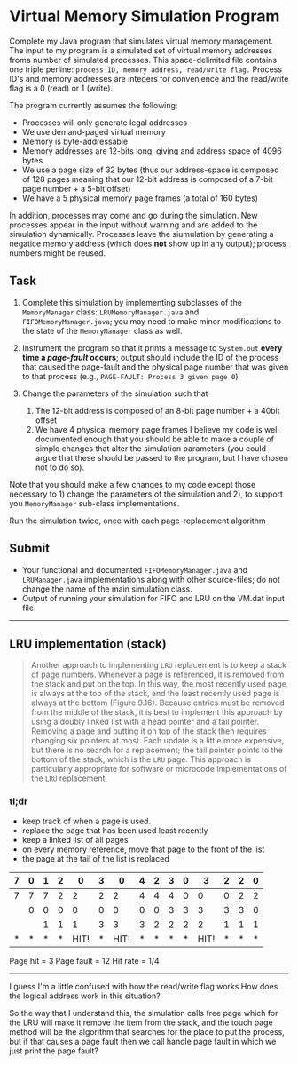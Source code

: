 # Virtual Memory Simulation Program

Complete my Java program that simulates virtual memory management.  The input to my program is a simulated set of virtual memory addresses froma  number of simulated processes.  This space-delimited file contains one triple perline: `process ID, memory address, read/write flag.`  Process ID's and memory addresses are integers for convenience and the read/write flag is a 0 (read) or 1 (write).

The program currently assumes the following:
* Processes will only generate legal addresses
* We use demand-paged virtual memory
* Memory is byte-addressable
* Memory addresses are 12-bits long, giving and address space of 4096 bytes
* We use a page size of 32 bytes (thus our address-space is composed of 128 pages meaning that our 12-bit address is composed of a 7-bit page number + a 5-bit offset)
* We have a 5 physical memory page frames (a total of 160 bytes)

In addition, processes may come and go during the simulation.  New processes appear in the input without warning and are added to the simulation dynamically.  Processes leave the siumulation by generating a negatice memory address (which does **not** show up in any output); process numbers might be reused. 

## Task
1. Complete this simulation by implementing subclasses of the `MemoryManager` class: `LRUMemoryManager.java` and `FIFOMemoryManager.java`; you may need to make minor modifications to the state of the `MemoryManager` class as well.


2. Instrument the program so that it prints a message to `System.out` **every time a *page-fault* occurs**; output should include the ID of the process that caused the page-fault and the physical page number that was given to that process (e.g., `PAGE-FAULT: Process 3 given page 0`)


3. Change the parameters of the simulation such that 
    1. The 12-bit address is composed of an 8-bit page number + a 40bit offset
    2. We have 4 physical memory page frames
    I believe my code is well documented enough that you should be able to make a couple of simple changes that alter the simulation parameters (you could argue that these should be passed to the program, but I have chosen not to do so).

Note that you should make a few changes to my code except those necessary to 1) change the parameters of the simulation and 2), to support you `MemoryManager` sub-class implementations.

Run the simulation twice, once with each page-replacement algorithm

## Submit

* Your functional and documented `FIFOMemoryManager.java` and `LRUManager.java` implementations along with other source-files; do not change the name of the main simulation class.
* Output of running your simulation for FIFO and LRU on the VM.dat input file.

---

## LRU implementation (stack)
> Another approach to implementing `LRU` replacement is to keep a stack of page numbers.  Whenever a page is referenced, it is removed from the stack and put on the top.  In this way, the most recently used page is always at the top of the stack, and the least recently used page is always at the bottom (Figure 9.16).  Because entries must be removed from the middle of the stack, it is best to implement this approach by using a doubly linked list with a head pointer and a tail pointer.  Removing a page and putting it on top of the stack then requires changing six pointers at most.  Each update is a little more expensive, but there is no search for a replacement; the tail pointer points to the bottom of the stack, which is the `LRU` page.  This approach is particularly appropriate for software or microcode implementations of the `LRU` replacement.

### tl;dr
* keep track of when a page is used.
* replace the page that has been used least recently
* keep a linked list of all pages
* on every memory reference, move that page to the front of the list
* the page at the tail of the list is replaced

| 7 	| 0 	| 1 	| 2 	| 0    	| 3 	| 0    	| 4 	| 2 	| 3 	| 0 	| 3    	| 2 	| 2 	| 0 	|
|---	|---	|---	|---	|------	|---	|------	|---	|---	|---	|---	|------	|---	|---	|---	|
| 7 	| 7 	| 7 	| 2 	| 2    	| 2 	| 2    	| 4 	| 4 	| 4 	| 0 	| 0    	| 0 	| 2 	| 2 	|
|   	| 0 	| 0 	| 0 	| 0    	| 0 	| 0    	| 0 	| 0 	| 3 	| 3 	| 3    	| 3 	| 3 	| 0 	|
|   	|   	| 1 	| 1 	| 1    	| 3 	| 3    	| 3 	| 2 	| 2 	| 2 	| 2    	| 1 	| 1 	| 1 	|
| * 	| * 	| * 	| * 	| HIT! 	| * 	| HIT! 	| * 	| * 	| * 	| * 	| HIT! 	| * 	| * 	| * 	|


Page hit = 3
Page fault = 12
Hit rate = 1/4

---

I guess I'm a little confused with how the read/write flag works
How does the logical address work in this situation?

So the way that I understand this, the simulation calls free page which for the LRU will make it remove the item from the stack, and the touch page method will be the algorithm that searches for the place to put the process, but if that causes a page fault then we call handle page fault in which we just print the page fault?